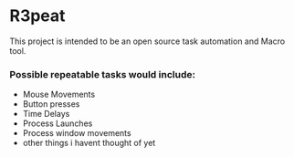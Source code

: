 # R3peat
 
This project is intended to be an open source task automation and Macro tool. 

### Possible repeatable tasks would include:
- Mouse Movements
- Button presses
- Time Delays
- Process Launches
- Process window movements
- other things i havent thought of yet
